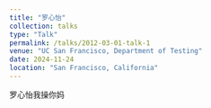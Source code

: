 ```yaml
---
title: "罗心怡"
collection: talks
type: "Talk"
permalink: /talks/2012-03-01-talk-1
venue: "UC San Francisco, Department of Testing"
date: 2024-11-24
location: "San Francisco, California"
---
```


罗心怡我操你妈
